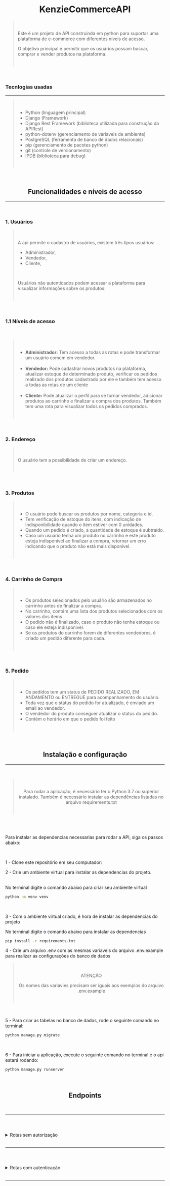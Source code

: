 <h1 align="center">KenzieCommerceAPI</h1>

<blockquote>
    <br>
        <p>Este é um projeto de API construinda em python para suportar uma plataforma de e-commerce com diferentes níveis de acesso.</p>
        <p>O objetivo principal é permitir que os usuários possam buscar, comprar e vender produtos na plataforma.</p>
    <br>
</blockquote>
<br>
     <h3>Tecnlogias usadas </h3>
<hr>
<blockquote>
     <br>
        <ul>
            <li>Python (linguagem principal)</li>
            <li>Django (Framework)</li>
            <li>Django Rest Framework (biblioteca utilizada para construção da APIRest)</li>
            <li>python-dotenv (gerenciamento de variaveis de ambiente)</li>
            <li>PostgreSQL (ferramenta de banco de dados relacionais)</li> 
            <li>pip (gerenciamento de pacotes python)</li>
            <li>git (controle de versionamento)</li>
            <li>IPDB (biblioteca para debug)</li>
        </ul>
     <br>
</blockquote>
<br>
<h2 align="center">Funcionalidades e níveis de acesso</h2>
<hr>
<br>
<h3>1. Usuários</h3>
    <blockquote>
        <br>
            <p>A api permite o cadastro de usuários, existem três tipos usuários:</p>
                <ul>
                    <li>Administrador,</li>
                    <li>Vendedor,</li>
                    <li>Cliente,</li>
                </ul>    
            <br>
            <p>Usuários não autenticados podem acessar a plataforma para visualizar informações sobre os produtos.</p>
        <br>
    </blockquote>
<br>
<h3>1.1 Níveis de acesso</h3>
<br>
    <blockquote>
        <br>
            <ul>
                <li><b>Administrador:</b>     Tem acesso a todas as rotas e pode transformar um usuário comum em vendedor.</li>
                <br>
                <li><b>Vendedor:</b> Pode cadastrar novos produtos na plataforma, atualizar estoque de determinado produto, verificar os pedidos realizado dos produtos cadastrado por ele e também tem acesso a todas as rotas de um cliente</li>
                <br>
                <li><b>Cliente:</b> Pode atualizar o perfil para se tornar vendedor, adicionar produtos ao carrinho e finalizar a compra dos produtos. Também tem uma rota para visualizar todos os pedidos comprados.</li>
            </ul>
        <br>
    </blockquote>
<br>
<h3>2. Endereço</h3>
    <blockquote>
        <br>
            <p>O usuário tem a possibilidade de criar um endereço.</p>
        <br>
    </blockquote>
<br>
<h3>3. Produtos</h3>
    <blockquote>
        <br>
            <ul>
                <li>O usuário pode buscar os produtos por nome, categoria e id.</li>
                <li>Tem verificação de estoque do itens, com indicação de indisponibilidade quando o item estiver com 0 unidades.</li>
                <li>Quando um pedido é criado, a quantidade de estoque é subtraído.</li>
                <li>Caso um usuário tenha um produto no carrinho e este produto esteja indisponível ao finalizar a compra, retornar um erro indicando que o produto não está mais disponível.</li>
            </ul>
        <br>
    </blockquote>
<br>
<h3>4. Carrinho de Compra</h3>
    <blockquote>
        <br>
            <ul>
                <li>Os produtos selecionados pelo usuário são armazenados no carrinho antes de finalizar a compra.</li>
                <li>No carrinho, contém uma lista dos produtos selecionados com os valores dos items</li>
                <li>O pedido não é finalizado, caso o produto não tenha estoque ou caso ele esteja indisponivel.
                <li>Se os produtos do carrinho forem de diferentes vendedores, é criado um pedido diferente para cada.</li>
            </ul>
        <br>
    </blockquote>
<br>
<h3>5. Pedido</h3>
    <blockquote>
        <br>
            <ul>
                <li>Os pedidos tem um status de PEDIDO REALIZADO, EM ANDAMENTO ou ENTREGUE para acompanhamento do usuário.</li>
                <li>Toda vez que o status do pedido for atualizado, é enviado um email ao vendedor.</li>
                <li>O vendedor do produto conseguer atualizar o status do pedido.</li>
                <li>Contém o horário em que o pedido foi feito</li>
            </ul>
        <br>
    </blockquote>
<br>
<h2 align="center">Instalação e configuração</h2>
<hr>
<br>
<blockquote>
    <br>
        <p align="center">Para rodar a aplicação, é necessário ter o Python 3.7 ou superior instalado. Também é necessário instalar as dependências listadas no arquivo requirements.txt</p>
    <br>
</blockquote>
<br>
<br>
    <p>Para instalar as dependencias necessarias para rodar a API, siga os passos abaixo:</p>
<br>
    <p>1 - Clone este repositório em seu computador:</p>
    <p>2 - Crie um ambiente virtual para instalar as dependencias do projeto.</p>
<br>
    <span>No terminal digite o comando abaixo para criar seu ambiente virtual</span>


~~~bash
python -m venv venv
~~~
<br>
    <p>3 - Com o ambiente virtual criado, é hora de instalar as dependencias do projeto</p>
    <span>No terminal digite o comando abaixo para instalar as dependencias</span>

~~~bash
pip install -r requirements.txt
~~~

<p>4 - Crie um arquivo .env com as mesmas variaveis do arquivo .env.example para realizar as configurações do banco de dados </p>
<blockquote>
    <br>
        <p align="center">ATENÇÃO</p>
        <p align="center">Os nomes das variavies precisam ser iguais aos exemplos do arquivo .env.example</p>
    <br>
</blockquote>

<br>
<p>5 - Para criar as tabelas no banco de dados, rode o seguinte comando no terminal:</p>

~~~bash
python manage.py migrate
~~~

<br>
<p>6 - Para iniciar a aplicação, execute o seguinte comando no terminal e o api estará rodando:</p>

~~~bash
python manage.py runserver
~~~
<br>
<h2 align="center">Endpoints</h2>
<br>
<hr>
<br>

###

<details> 
    <summary>Rotas sem autorização</summary>
<br>
    <h3> 1. Listar todos os usuarios</h3>

```http
GET http://127.0.0.1:8000/api/users/
```
<details>
    <summary>Listar</summary>

```json
    STATUS_CODE/ 200 OK
    {
        "count": 4,
        "next": null,
        "previous": null,
        "results": [
            {
                "id": 1,
                "first_name": "thiago",
                "last_name": "silva",
                "email": "thiago@mail.com",
                "cpf": "15940806",
                "is_superuser": false,
                "is_seller": false,
                "username": "thiago"
            },
            {
                "id": 2,
                "first_name": "admin",
                "last_name": "admin",
                "email": "admin@mail.com",
                "cpf": "15940803",
                "is_superuser": true,
                "is_seller": true,
                "username": "admin"
            }
        ]
}
```
</details>



<br>
<h3>Criar os usuarios</h3>

```http
POST http://127.0.0.1:8000/api/users/
```
<details> 
    <summary>Campos Obrigatórios</summary>

```json
    STATUS_CODE 400 BAD_REQUEST
        {
        "first_name": [
            "This field is required."
        ],
        "last_name": [
            "This field is required."
        ],
        "email": [
            "This field is required."
        ],
        "password": [
            "This field is required."
        ],
        "cpf": [
            "This field is required."
        ]
    }
```

</details>

<details>
    <summary>Criação de usuario comum</summary>

```json
    Exemplo de body request
    {
        "first_name": "Thiago R",
        "last_name": "Silva",
        "email": "trs@mail.com",
        "password": "tes124@303",
        "cpf": "12345678",
        "username": "Thiao R"
    }
```

```json
    Resposta esperada request
    STATUS_CODE 201 CREATED
    {
        "id": 1,
        "first_name": "Thiago R",
        "last_name": "Silva",
        "email": "trs@mail.com",
        "cpf": "12345678",
        "is_superuser": false,
        "is_seller": false,
        "username": "Thiao R"
    }
```
</details>



<details>
    <summary>Criação de Vendedor</summary>
    
```json
    Exemplo de body request
    {
        "first_name": "Chiquinho",
        "last_name": "Mendoça",
        "email": "chico@mail.com",
        "password": "tes124@303",
        "cpf": "12345679",
        "username": "chico",
        "is_seller": true
    }
```
```json
    Resposta esperada 
    STATUS_CODE 201 CREATED
    {
        "id": 2,
        "first_name": "Chiquinho",
        "last_name": "Mendoça",
        "email": "chico@mail.com",
        "cpf": "12345679",
        "is_superuser": false,
        "is_seller": true,
        "username": "chico"
    }
```
</details>

<details>
    <summary>Criação de Admin</summary>

```json
    Exemplo de body request
    {
        "first_name": "Admin",
        "last_name": "Admin",
        "email": "admin@mail.com",
        "password": "tes124@303",
        "cpf": "12345789",
        "username": "admin",
        "is_seller": true,
        "is_superuser":true
    }
```
```json
    Resposta esperada 
    STATUS_CODE 201 CREATED
    
    {
        "id": 3,
        "first_name": "Admin",
        "last_name": "Admin",
        "email": "admin@mail.com",
        "cpf": "12345789",
        "is_superuser": true,
        "is_seller": true,
        "username": "admin"
    }
    
```

</details>
<br>
<h3>3. Login</h3>


```http
POST http://127.0.0.1:8000/api/users/login/
```

<details>
    <summary>Fazer Login</summary>

```json
    Exemplo de body request
    {
	"email": "trs@mail.com",
	"password": "tes124@303"
    }
```

```json
    Resposta esperada 
    STATUS_CODE 200 OK
    
{
	"refresh": "eyJhbGciOiJIUzI1NiIsInR5cCI6IkpXVCJ9.eyJ0b2tlbl90eXBlIjoicmVmcmVzaCIsImV4cCI6MTY3OTQwNTM0NiwiaWF0IjoxNjc4ODAwNTQ2LCJqdGkiOiI2MWViNWEwNGY2ZDI0YTk4YTFlMDNlMjA0YmZlZTA3NSIsInVzZXJfaWQiOjZ9.4QFEgnwyHWjunQGpPerdQZZjcclcZ9Z24nnH8qYNCkY",
	"access": "eyJhbGciOiJIUzI1NiIsInR5cCI6IkpXVCJ9.eyJ0b2tlbl90eXBlIjoiYWNjZXNzIiwiZXhwIjoxNjc4ODI5MzQ2LCJpYXQiOjE2Nzg4MDA1NDYsImp0aSI6IjY1Y2E0NGM3OTU0NjQzYTdhM2U1OWU2NmVkZWI4YTk4IiwidXNlcl9pZCI6Nn0.fyyqNrcH15LG2pZxQxwU5PYZ-eoqDWfncqpUzUs8jgE"
}
    
```
</details>
<br>
<br>
<h3>4.Produtos</h3>

```http
GET http://127.0.0.1:8000/api/products/
```

<details>
    <summary>Listar todos os produtos</summary>

```json
    STATUS CODE 200 0k

    {
	"count": 10,
	"next": null,
	"previous": null,
	"results": [
		{
			"id": 1,
			"name": "webcam",
			"category": "eletronico",
			"description": null,
			"price": 1.0,
			"stock": 3,
			"available": false,
			"seller": {
                "id": 2,
                "first_name": "Chiquinho",
                "last_name": "Mendoça",
                "email": "chico@mail.com",
                "cpf": "12345679",
                "is_superuser": false,
                "is_seller": true,
                "username": "chico"
            },
			"img": null
		},
		{
			"id": 2,
			"name": "webcam Furada",
			"category": "eletronico",
			"description": null,
			"price": 1.0,
			"stock": 0,
			"available": true,
			"seller": {
                "id": 2,
                "first_name": "Chiquinho",
                "last_name": "Mendoça",
                "email": "chico@mail.com",
                "cpf": "12345679",
                "is_superuser": false,
                "is_seller": true,
                "username": "chico"
            },
			"img": null
		},
		{
			"id": 3,
			"name": "teclado",
			"category": "eletronico",
			"description": null,
			"price": 1.0,
			"stock": -3,
			"available": false,
			"seller": {
                "id": 2,
                "first_name": "Chiquinho",
                "last_name": "Mendoça",
                "email": "chico@mail.com",
                "cpf": "12345679",
                "is_superuser": false,
                "is_seller": true,
                "username": "chico"
            },
			"img": null
		},
    ]
```

</details>

</details>
<br>
<hr>
<br>

###

<details>
    <summary>Rotas com autenticação</summary>
<br>
<blockquote>
    <br>
    <p align="center">O Admin tem acesso a todos as rotas</p>
    <br>
</blockquote>
<br>

<h3>1. Atualizar Usuario e deletar </h3>

```http
PATCH http://127.0.0.1:8000/api/users/id/
Authorization: Bearer token
```
<p>Deve passar o id do usuario quer será feito o update</p>
<p>Somente Admin ou o próprio usuario consegue fazer a atualização</p>
<details>
    <summary>Update</summary>
    
```json
    Exemplo de body request
    {
	"is_seller": true
    }
```

```json
   STATUS CODE 200 0k
    {
        "id": 1,
        "first_name": "thiago",
        "last_name": "silva",
        "email": "thiago@mail.com",
        "cpf": "15940806",
        "is_superuser": false,
        "is_seller": true,
        "username": "thiago"
    }
```


</details>
<details>
    <summary>Delete</summary>   
<br>
<p>só passar o ID do usuario que será deletado no fim do endpoint</p>
<br>
<p>Resposta esperada:</p>

```json
    STATUS CODE 204 No Content
```
</details>
<br>
<br>
<h3>2. Criar Produto </h3>

```http
POST http://127.0.0.1:8000/api/products/
Authorization: Bearer token
```
<br>
<details>
    <summary>Criação</summary>

```json
    Exemplo de body request
    {
        "name":"Playstation 5",
        "category": "eletronicos",
        "price": 4000,
        "stock": 30,
        "description": "Desfrute do carregamento do seu PS5, extremamente rápido com o SSD de altíssima velocidade, uma imersão mais profunda com suporte a feedback tátil, gatilhos adaptáveis e áudio 3D, além de uma geração inédita de jogos incríveis para PlayStation.",
        "img": "https://images.kabum.com.br/produtos/fotos/238671/console-sony-playstation-5_1634132554_m.jpg"
    }
```

```json
    Resposta esperada 
    STATUS_CODE 201 Created
    
{
	"id": 1,
	"name": "Playstation 5",
	"category": "eletronicos",
	"description": "Desfrute do carregamento do seu PS5, extremamente rápido com o SSD de altíssima velocidade, uma imersão mais profunda com suporte a feedback tátil, gatilhos adaptáveis e áudio 3D, além de uma geração inédita de jogos incríveis para PlayStation.",
	"price": 4000.0,
	"stock": 30,
	"available": true,
	"seller":   {
        "id": 2,
        "first_name": "thiago",
        "last_name": "silva",
        "email": "thiago@mail.com",
        "cpf": "15940806",
        "is_superuser": false,
        "is_seller": true,
        "username": "thiago"
    },
	"img": "https://images.kabum.com.br/produtos/fotos/238671/console-sony-playstation-5_1634132554_m.jpg"
}
    
```

</details>
<br>
<h3>3. Carrinho de compra </h3>
<br>

```http
http://127.0.0.1:8000/api/shopping/
Authorization: Bearer token
```
<details>
<summary>Alocar produto ao carrinho</summary>
<br>
<blockquote>
<br>
    <p>Para alocar um produto ao carrinho só passar no final do endpoint o ID do produto, que ele será alocado a uma lista do usuario logado, conforme exemplo abaixo:</p>
<br>

```http
POST http://127.0.0.1:8000/api/shopping/1/
Authorization: Bearer token
```

```json
    Resposta esperada 
    STATUS_CODE 201 Created
    
{
	"id": 1,
	"user": 1,
	"items": [
		{
			"id": 1,
			"product": {
				"id": 1,
				"name": "Playstation 5",
				"category": "eletronicos",
				"description": "Desfrute do carregamento do seu PS5, extremamente rápido com o SSD de altíssima velocidade, uma imersão mais profunda com suporte a feedback tátil, gatilhos adaptáveis e áudio 3D, além de uma geração inédita de jogos incríveis para PlayStation.",
				"price": 4000.0,
				"stock": 30,
				"available": true,
				"seller":{
                    "id": 2,
                    "first_name": "Chiquinho",
                    "last_name": "Mendoça",
                    "email": "chico@mail.com",
                    "cpf": "12345679",
                    "is_superuser": false,
                    "is_seller": true,
                    "username": "chico"
                },
				"img": "https://images.kabum.com.br/produtos/fotos/238671/console-sony-playstation-5_1634132554_m.jpg"
			},
			"quantity": 1
		}
	]
}
    
```
<br>
<hr>
    <p align="center">É possivel também passar uma quantidade do produto atráves do endpoint, conforme exemplo abaixo:</p>
<br>

```http
POST http://127.0.0.1:8000/api/shopping/1/?quantity=10
Authorization: Bearer token
```

```json
    Resposta esperada 
    STATUS_CODE 201 Created
    
{
	"id": 1,
	"user": 1,
	"items": [
		{
			"id": 1,
			"product": {
				"id": 1,
				"name": "Playstation 5",
				"category": "eletronicos",
				"description": "Desfrute do carregamento do seu PS5, extremamente rápido com o SSD de altíssima velocidade, uma imersão mais profunda com suporte a feedback tátil, gatilhos adaptáveis e áudio 3D, além de uma geração inédita de jogos incríveis para PlayStation.",
				"price": 4000.0,
				"stock": 30,
				"available": true,
				"seller":{
                    "id": 2,
                    "first_name": "Chiquinho",
                    "last_name": "Mendoça",
                    "email": "chico@mail.com",
                    "cpf": "12345679",
                    "is_superuser": false,
                    "is_seller": true,
                    "username": "chico"
                },
				"img": "https://images.kabum.com.br/produtos/fotos/238671/console-sony-playstation-5_1634132554_m.jpg"
			},
			"quantity": 10
		}
	]
}
    
```
<br>
</blockquote>
</details>

<details>
    <summary>Lista de produtos do carrinhos</summary>
    <blockquote>
        <br>
            <p>Só realizer um get no endpoint do carrinho, que ele irá retornar todos os produtos selecionados pelo usuario, caso não haja nenhum produto listado, uma lista vazia será retornado.</p>
        <br>
    </blockquote>

```http
GET http://127.0.0.1:8000/api/shopping/
Authorization: Bearer token
```
```json
    Resposta esperada 
    STATUS_CODE 200 Ok
    
{
	"id": 1,
	"user": 1,
	"items": [
		{
			"id": 1,
			"product": {
				"id": 1,
				"name": "Playstation 5",
				"category": "eletronicos",
				"description": "Desfrute do carregamento do seu PS5, extremamente rápido com o SSD de altíssima velocidade, uma imersão mais profunda com suporte a feedback tátil, gatilhos adaptáveis e áudio 3D, além de uma geração inédita de jogos incríveis para PlayStation.",
				"price": 4000.0,
				"stock": 30,
				"available": true,
				"seller":{
                    "id": 2,
                    "first_name": "Chiquinho",
                    "last_name": "Mendoça",
                    "email": "chico@mail.com",
                    "cpf": "12345679",
                    "is_superuser": false,
                    "is_seller": true,
                    "username": "chico"
                },
				"img": "https://images.kabum.com.br/produtos/fotos/238671/console-sony-playstation-5_1634132554_m.jpg"
			},
			"quantity": 1
		}
	]
}
    
```
</details>

<details>
    <summary>Deletar produtos do carrinho</summary>

```http
DELETE http://127.0.0.1:8000/api/shopping/
Authorization: Bearer token
```
<br>
<br>
    <p>Todos os produtos do carrinho serão deletados</p>
    <p>Retorno esperado:</p>

```json
    STATUS CODE 204 No Content
```
</details>
<br>
<h3>4. Pedido </h3>
<details>
    <summary>Criação do pedido</summary>
    <blockquote>
        <br>
            <p>Usuario precisa estar logado e só fazer um POST no endpoint da ORDER que o pedido será criado, ele irá pegar a lista de produtos do carrinho e alocar no pedido</p>
        <br>
    </blockquote>
    
```http
POST http://127.0.0.1:8000/api/order/
Authorization: Bearer token
```

```json
    Resposta esperada 
    STATUS_CODE 200 Ok
    
{
	"message": "Pedidos criados com sucesso"
}
    
```

</details>

<details>
    <summary>Confirmar pedido</summary>
    <blockquote>
        <br>
             <p>O usuário vendedor precisa estar logado e passar o ID no final do endpoint, caso no body da requisição ele passe o confirmed_order como true a ORDER será confirmada e o status do pedido passará para "Em Andamento", caso seja passado false o pedido será recusado e será deletado.</p>
        <br>
    </blockquote>
    
```http
PATCH http://127.0.0.1:8000/api/order/1/
Authorization: Bearer token
```

```json
    body
    {
	"confirmed_order": true
    }
```


```json
    Resposta esperada 
    STATUS_CODE 200 Ok
    
{
	"message": "Pedido em andamento"
}
    
```
<br>
<br>
<blockquote>
        <br>
            <p>Para o usuário cliente será utilizada a mesma rota. Caso o pedido não esteja confirmado pelo vendedor aparecerá um erro para o cliente, caso o pedido já esteja confirmado e seja passado o confirmed_order como true o status do pedido será alterado para "Entregue"</p>
        <br>
</blockquote>

```json
    body
    {
	    "confirmed_order": true
    }
```


```json
    Resposta esperada 
    STATUS_CODE 200 Ok
    
    {
	    "message": "Pedido entregue"
    }
    
```
</details>

<details>
    <summary>Listar Pedidos</summary>
    <blockquote>
        <br>
            <p>Rota de acesso do vendedor, todos os pedidos dos produtos vendidos pelo vendedor logado será retornado como uma lista</p>
        <br>
    </blockquote>
<br>

```http
    GET http://127.0.0.1:8000/api/order/
    Authorization: Bearer token
```
```json
    Resposta esperada 
    STATUS_CODE 200 Ok
    [
        {
            "id": 1,
            "ordered_products": [
                {
                    "id": 12,
                    "name": "Playstation 5",
                    "category": "eletronicos",
                    "price": 4000.0,
                    "quantity": 1,
                    "buyer": 2,
                    "order": 34,
                    "product": 11
                }
            ],
            "status": "Entregue",
            "buyed_at": "2023-03-14T14:56:02.729576Z",
            "totalPrice": "4000.00",
            "totalQuantity": 1,
            "user": 2
        },
        {
            "id": 2,
            "ordered_products": [
                {
                    "id": 13,
                    "name": "Playstation 5",
                    "category": "eletronicos",
                    "price": 4000.0,
                    "quantity": 10,
                    "buyer": 4,
                    "order": 38,
                    "product": 11
                }
            ],
            "status": "pedido_realizado",
            "buyed_at": "2023-03-14T16:03:21.699708Z",
            "totalPrice": "40000.00",
            "totalQuantity": 2,
            "user": 2
        },
        {
            "id": 3,
            "ordered_products": [
                {
                    "id": 14,
                    "name": "Playstation 5",
                    "category": "eletronicos",
                    "price": 4000.0,
                    "quantity": 10,
                    "buyer": 1,
                    "order": 42,
                    "product": 11
                }
            ],
            "status": "pedido_em_andamento",
            "buyed_at": "2023-03-14T16:11:51.492573Z",
            "totalPrice": "40000.00",
            "totalQuantity": 10,
            "user": 2
        }
    ]
```

</details>

</details>

<br>
<hr>
<br>










